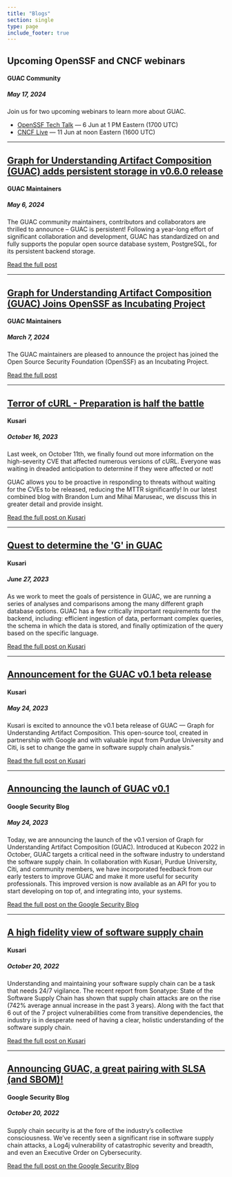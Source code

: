 ```yaml
---
title: "Blogs"
section: single
type: page
include_footer: true
---
```


## Upcoming OpenSSF and CNCF webinars

#### GUAC Community

##### May 17, 2024

Join us for two upcoming webinars to learn more about GUAC.

* [OpenSSF Tech Talk](https://openssf.org/blog/2024/05/16/join-our-upcoming-openssf-tech-talk-proactive-supply-chain-security-with-guac/) — 6 Jun at 1 PM Eastern (1700 UTC)
* [CNCF Live](https://community.cncf.io/events/details/cncf-cncf-online-programs-presents-cloud-native-live-guac-101-dip-into-the-delicious-world-of-software-supply-chain-security/) — 11 Jun at noon Eastern (1600 UTC)

---

<h2><a href="https://www.kusari.dev/blog/graph-for-understanding-artifact-composition-guac-adds-persistent-storage-in-v0-6-0-release">Graph for Understanding Artifact Composition (GUAC) adds persistent storage in v0.6.0 release</a></h2>

#### GUAC Maintainers

##### May 6, 2024

The GUAC community maintainers, contributors and collaborators are thrilled to announce – GUAC is persistent! Following a year-long effort of significant collaboration and development, GUAC has standardized on and fully supports the popular open source database system, PostgreSQL, for its persistent backend storage.

<a href="https://www.kusari.dev/blog/graph-for-understanding-artifact-composition-guac-adds-persistent-storage-in-v0-6-0-release" class="button">Read
the full post</a>

---

<h2><a href="http://www.kusari.dev/blog/graph-for-understanding-artifact-composition-guac-joins-openssf-as-incubating-project">Graph for Understanding Artifact Composition (GUAC) Joins OpenSSF as Incubating Project</a></h2>

#### GUAC Maintainers

##### March 7, 2024

The GUAC maintainers are pleased to announce the project has joined the Open Source Security Foundation (OpenSSF) as an Incubating Project.

<a href="http://www.kusari.dev/blog/graph-for-understanding-artifact-composition-guac-joins-openssf-as-incubating-project" class="button">Read
the full post</a>

---

<h2><a href="https://www.kusari.dev/blog/terror-of-curl/">Terror of cURL - Preparation is half the battle
</a></h2>

#### Kusari

##### October 16, 2023

Last week, on October 11th, we finally found out more information on the high-severity CVE that affected numerous versions of cURL. Everyone was waiting in dreaded anticipation to determine if they were affected or not!

GUAC allows you to be proactive in responding to threats without waiting for the CVEs to be released, reducing the MTTR significantly! In our latest combined blog with Brandon Lum and Mihai Maruseac, we discuss this in greater detail and provide insight.

<a href="https://www.kusari.dev/blog/terror-of-curl/" class="button">Read
the full post on Kusari</a>

---

<h2><a href="https://www.kusari.dev/blog/quest-to-determine-the-g-in-guac">Quest to determine the 'G' in GUAC
</a></h2>

#### Kusari

##### June 27, 2023

As we work to meet the goals of persistence in GUAC, we are running a series of analyses and comparisons among the many different graph database options. GUAC has a few critically important requirements for the backend, including: efficient ingestion of data, performant complex queries, the schema in which the data is stored, and finally optimization of the query based on the specific language.

<a href="https://www.kusari.dev/blog/quest-to-determine-the-g-in-guac" class="button">Read
the full post on Kusari</a>

---

<h2><a href="https://kusari.dev/blog/guac-beta-announcement/">Announcement for the GUAC v0.1 beta release
</a></h2>

#### Kusari

##### May 24, 2023

Kusari is excited to announce the v0.1 beta release of GUAC — Graph for
Understanding Artifact Composition. This open-source tool, created in
partnership with Google and with valuable input from Purdue University and Citi,
is set to change the game in software supply chain analysis.”

<a href="https://kusari.dev/blog/guac-beta-announcement/" class="button">Read
the full post on Kusari</a>

---

<h2><a href="https://security.googleblog.com/2023/05/announcing-launch-of-guac-v01.html">Announcing the launch of GUAC v0.1</a></h2>

#### Google Security Blog

##### May 24, 2023

Today, we are announcing the launch of the v0.1 version of Graph for
Understanding Artifact Composition (GUAC). Introduced at Kubecon 2022 in
October, GUAC targets a critical need in the software industry to understand the
software supply chain. In collaboration with Kusari, Purdue University, Citi,
and community members, we have incorporated feedback from our early testers to
improve GUAC and make it more useful for security professionals. This improved
version is now available as an API for you to start developing on top of, and
integrating into, your systems.

<a href="https://security.googleblog.com/2023/05/announcing-launch-of-guac-v01.html" class="button">Read
the full post on the Google Security Blog</a>

---

<h2><a href="https://www.kusari.dev/blog/announcement_guac/">A high fidelity view of software supply chain
</a></h2>

#### Kusari

##### October 20, 2022

Understanding and maintaining your software supply chain can be a task that
needs 24/7 vigilance. The recent report from Sonatype: State of the Software
Supply Chain has shown that supply chain attacks are on the rise (742% average
annual increase in the past 3 years). Along with the fact that 6 out of the 7
project vulnerabilities come from transitive dependencies, the industry is in
desperate need of having a clear, holistic understanding of the software supply
chain.

<a href="https://www.kusari.dev/blog/announcement_guac/" class="button">Read the
full post on Kusari</a>

---

<h2><a href="https://security.googleblog.com/2022/10/announcing-guac-great-pairing-with-slsa.html">Announcing GUAC, a great pairing with SLSA (and SBOM)!</a></h2>

#### Google Security Blog

##### October 20, 2022

Supply chain security is at the fore of the industry’s collective consciousness.
We’ve recently seen a significant rise in software supply chain attacks, a Log4j
vulnerability of catastrophic severity and breadth, and even an Executive Order
on Cybersecurity.

<a href="https://security.googleblog.com/2022/10/announcing-guac-great-pairing-with-slsa.html" class="button">Read
the full post on the Google Security Blog</a>

